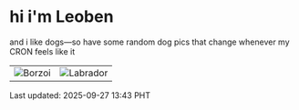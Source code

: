 # hi i'm Leoben

and i like dogs—so have some random dog pics that change whenever my CRON feels like it

|  |  |
|--------|----------|
| ![Borzoi](https://random-dog-vercel.vercel.app/api/random-borzoi?v=1758951815) | ![Labrador](https://random-dog-vercel.vercel.app/api/random-labrador?v=1758951815) |

Last updated: 2025-09-27 13:43 PHT

